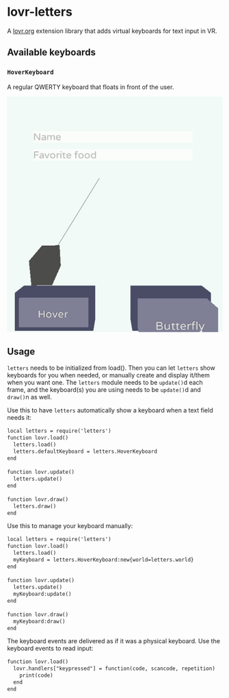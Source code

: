 # lovr-letters
A [lovr.org](https://lovr.org) extension library that adds virtual keyboards for text input in VR.

## Available keyboards

### `HoverKeyboard`

A regular QWERTY keyboard that floats in front of the user.

![Image of a grid of buttons making up a QWERTY keyboard](images/hover.gif)

## Usage

`letters` needs to be initialized from load(). Then you can let `letters` show keyboards
for you when needed, or manually create and display it/them when you want one.
The `letters` module needs to be `update()`d each frame, and the keyboard(s) you are using
needs to be `update()`d and `draw()`n as well.

Use this to have `letters` automatically show a keyboard when a text field
needs it:

```
local letters = require('letters')
function lovr.load()
  letters.load()
  letters.defaultKeyboard = letters.HoverKeyboard
end

function lovr.update()
  letters.update()
end

function lovr.draw()
  letters.draw()
end
```

Use this to manage your keyboard manually:

```
local letters = require('letters')
function lovr.load()
  letters.load()
  myKeyboard = letters.HoverKeyboard:new{world=letters.world}
end

function lovr.update()
  letters.update()
  myKeyboard:update()
end

function lovr.draw()
  myKeyboard:draw()
end
```

The keyboard events are delivered as if it was a physical keyboard. Use the keyboard
events to read input:

```
function lovr.load()
  lovr.handlers["keypressed"] = function(code, scancode, repetition)
    print(code)
  end
end
```